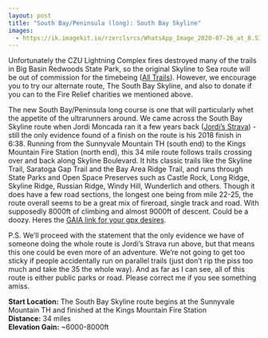 ```yaml
---
layout: post
title: "South Bay/Peninsula (long): South Bay Skyline"
images:
  - https://ik.imagekit.io/rzerclsrcs/WhatsApp_Image_2020-07-26_at_8.53.04_PM_zCP94Xs26.jpeg
---
```


Unfortunately the CZU Lightning Complex fires destroyed many of the trails in
Big Basin Redwoods State Park, so the original Skyline to Sea route will be out
of commission for the timebeing ([All
Trails](https://www.alltrails.com/trail/us/california/skyline-to-the-sea-trail-saratoga-gap-route)).
However, we encourage you to try our alternate route, The South Bay Skyline, and
also to donate if you can to the Fire Relief charities we mentioned
above.

The new South Bay/Peninsula long course is one that will particularly whet the
appetite of the ultrarunners around. We came across the South Bay Skyline route
when Jordi Moncada ran it a few years back ([Jordi’s
Strava](https://www.strava.com/activities/1846802289)) -  still the only
evidence found of a finish on the route is his 2018 finish in 6:38. Running from
the Sunnyvale Mountain TH (south end) to the Kings Mountain Fire Station (north
end), this 34 mile route follows trails crossing over and back along Skyline
Boulevard. It hits classic trails like the Skyline Trail, Saratoga Gap Trail and
the Bay Area Ridge Trail, and runs through State Parks and Open Space Preserves
such as Castle Rock, Long Ridge, Skyline Ridge, Russian Ridge, Windy Hill,
Wunderlich and others. Though it does have a few road sections, the longest one
being from mile 22-25, the route overall seems to be a great mix of fireroad,
single track and road. With supposedly 8000ft of climbing and almost 9000ft of
descent. Could be a doozy. Heres the [GAIA link for your gpx
desires](https://www.gaiagps.com/public/XZnroqUhfnKb0Zc5cO4N5GbV).

P.S. We’ll proceed with the statement that the only evidence we have of someone
doing the whole route is Jordi’s Strava run above, but that means this one could
be even more of an adventure. We’re not going to get too sticky if people
accidentally run on parallel trails (just don’t rip the piss too much and take
the 35 the whole way). And as far as I can see, all of this route is either
public parks or road. Please correct me if you see something amiss.

**Start Location:** The South Bay Skyline route begins at the Sunnyvale Mountain TH and finished at the Kings Mountain Fire Station<br>
**Distance:** 34 miles<br>
**Elevation Gain:** ~6000-8000ft
